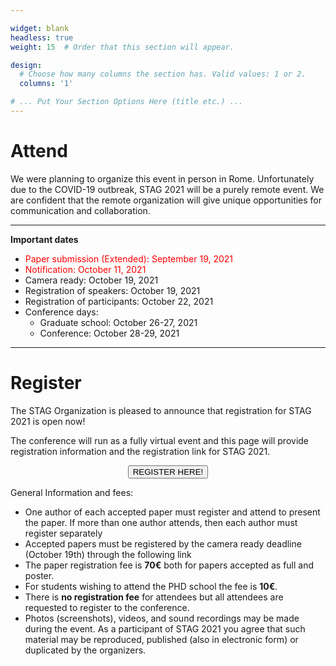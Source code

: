 ```yaml
---

widget: blank
headless: true
weight: 15  # Order that this section will appear.

design:
  # Choose how many columns the section has. Valid values: 1 or 2.
  columns: '1'

# ... Put Your Section Options Here (title etc.) ...
---
```



# Attend

We were planning to organize this event in person in Rome. Unfortunately due to the COVID-19 outbreak, STAG 2021 will be a purely remote event. We are confident that the remote organization will give unique opportunities for communication and collaboration.

---

**Important dates**

- <span style="color:red">Paper submission (Extended): September 19, 2021</span>
- <span style="color:red">Notification: October 11, 2021</span>
- Camera ready: October 19, 2021
- Registration of speakers: October 19, 2021
- Registration of participants: October 22, 2021
- Conference days:
    - Graduate school: October 26-27, 2021
    - Conference: October 28-29, 2021

---

# Register

The STAG Organization is pleased to announce that registration for STAG 2021 is open now!

The conference will run as a fully virtual event and this page will provide registration information and the registration link for STAG 2021.
<form action="https://events.eg.org/STAG2021">
    <input type="submit" value="REGISTER HERE!" class="btn btn-primary px-3 py-3" style="margin:auto;
  display:block;"/>
</form>



General Information and fees:
- One author of each accepted paper must register and attend to present the paper. If more than one author attends, then each author must register separately
- Accepted papers must be registered by the camera ready deadline (October 19th) through the following link
- The paper registration fee is **70€** both for papers accepted as full and poster.
- For students wishing to attend the PHD school the fee is **10€**.
- There is **no registration fee** for attendees but all attendees are requested to register to the conference.
- Photos (screenshots), videos, and sound recordings may be made during the event. As a participant of STAG 2021 you agree that such material may be reproduced, published (also in electronic form) or duplicated by the organizers.